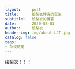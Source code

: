 ```yaml
---
layout:     post
title:      绘梨衣博客的诞生
subtitle:   绘梨衣的博客
date:       2020-08-03
author:     绘梨衣
header-img: img/about-LJT.jpg
catalog: false
tags:
- 杂谈随笔
---
```


绘梨衣！！！
